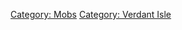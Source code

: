 [Category: Mobs](Category:_Mobs "wikilink") [Category: Verdant
Isle](Category:_Verdant_Isle "wikilink")
